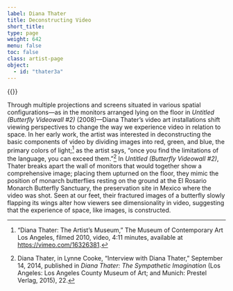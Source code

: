 ```yaml
---
label: Diana Thater
title: Deconstructing Video
short_title:
type: page
weight: 642
menu: false
toc: false
class: artist-page
object:
  - id: "thater3a"
---
```

{{<q-figure id="thater3a" >}}

Through multiple projections and screens situated in various spatial configurations—as in the monitors arranged lying on the floor in *Untitled (Butterfly Videowall \#2)* (2008)—Diana Thater’s video art installations shift viewing perspectives to change the way we experience video in relation to space. In her early work, the artist was interested in deconstructing the basic components of video by dividing images into red, green, and blue, the primary colors of light;[^1] as the artist says, “once you find the limitations of the language, you can exceed them.”[^2] In *Untitled (Butterfly Videowall \#2)*, Thater breaks apart the wall of monitors that would together show a comprehensive image; placing them upturned on the floor, they mimic the position of monarch butterflies resting on the ground at the El Rosario Monarch Butterfly Sanctuary, the preservation site in Mexico where the video was shot. Seen at our feet, their fractured images of a butterfly slowly flapping its wings alter how viewers see dimensionality in video, suggesting that the experience of space, like images, is constructed.

[^1]: “Diana Thater: The Artist’s Museum,” The Museum of Contemporary Art Los Angeles, filmed 2010, video, 4:11 minutes, available at https://vimeo.com/16326381.

[^2]: Diana Thater, in Lynne Cooke, “Interview with Diana Thater,” September 14, 2014, published in *Diana Thater: The Sympathetic Imagination* (Los Angeles: Los Angeles County Museum of Art; and Munich: Prestel Verlag, 2015), 22.
